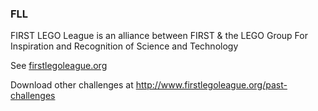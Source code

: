 ### FLL

FIRST LEGO League is an alliance between
FIRST & the LEGO Group
For Inspiration and Recognition of Science and Technology

See [firstlegoleague.org](http://www.firstlegoleague.org/challenge)

Download other challenges at http://www.firstlegoleague.org/past-challenges
